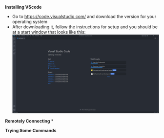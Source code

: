 **Installing VScode**
* Go to https://code.visualstudio.com/ and download the version for your operating system
* After downloading it, follow the instructions for setup and you should be at a start window that looks like this:
![Image](lab1screenshot1.png)

**Remotely Connecting**
*

**Trying Some Commands**
